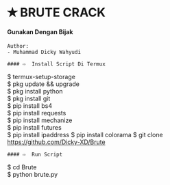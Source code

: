 # ✭ BRUTE CRACK
#### Gunakan Dengan Bijak
```
Author:
- Muhammad Dicky Wahyudi

#### ⇨  Install Script Di Termux
```
$ termux-setup-storage  
$ pkg update && upgrade  
$ pkg install python  
$ pkg install git  
$ pip install bs4  
$ pip install requests  
$ pip install mechanize  
$ pip install futures  
$ pip install ipaddress
$ pip install colorama
$ git clone https://github.com/Dicky-XD/Brute  
```
#### ⇨  Run Script
```
$ cd Brute  
$ python brute.py 
```
